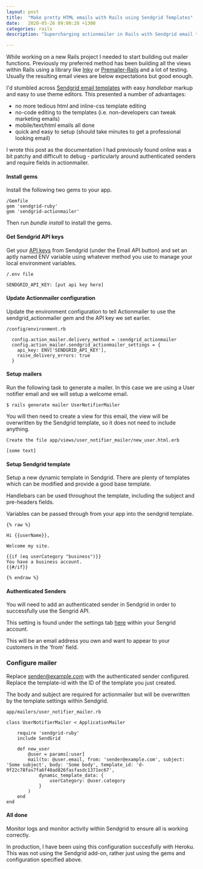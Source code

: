 ```yaml
---
layout: post
title:  "Make pretty HTML emails with Rails using Sendgrid Templates"
date:   2020-05-26 09:00:20 +1300
categories: rails
description: "Supercharging actionmailer in Rails with Sendgrid email templates. HTML and mobile friendly emails at pace."

---
```


While working on a new Rails project I needed to start building out mailer functions. Previously my preferred method has been building all the views within Rails using a library like [Inky](https://github.com/foundation/inky-rb) or [Premailer-Rails](https://github.com/fphilipe/premailer-rails) and a lot of testing. Usually the resulting email views are below expectations but good enough.

I'd stumbled across [Sendgrid email templates](https://sendgrid.com/solutions/email-marketing/email-templates/) with easy _handlebar_ markup and easy to use theme editors. This presented a number of advantages:
- no more tedious html and inline-css template editing
- no-code editing to the templates (i.e. non-developers can tweak marketing emails)
- mobile/text/html emails all done
- quick and easy to setup (should take minutes to get a professional looking email)

I wrote this post as the documentation I had previously found online was a bit patchy and difficult to debug - particularly around authenticated senders and require fields in actionmailer.


#### Install gems

Install the following two gems to your app.

~~~~
/Gemfile
gem 'sendgrid-ruby'
gem 'sendgrid-actionmailer'
~~~~

Then run _bundle install_ to install the gems.

#### Get Sendgrid API keys

Get your [API keys](https://app.sendgrid.com/settings/api_keys) from Sendgrid (under the Email API button) and set an aptly named ENV variable using whatever method you use to manage your local environment variables.

~~~~
/.env file

SENDGRID_API_KEY: [put api key here]

~~~~


#### Update Actionmailer configuration

Update the environment configuration to tell Actionmailer to use the sendgrid_actionmailer gem and the API key we set earlier.

~~~~~~~
/config/environment.rb

  config.action_mailer.delivery_method = :sendgrid_actionmailer
  config.action_mailer.sendgrid_actionmailer_settings = {
    api_key: ENV['SENDGRID_API_KEY'],
    raise_delivery_errors: true
  }

~~~~~~~

#### Setup mailers

Run the following task to generate a mailer. In this case we are using a User notifier email and we will setup a welcome email.
~~~~~~
$ rails generate mailer UserNotifierMailer
~~~~~~

You will then need to create a view for this email, the view will be overwritten by the Sendgrid template, so it does not need to include anything.

~~~~~~
Create the file app/views/user_notifier_mailer/new_user.html.erb

[some text]
~~~~~~

#### Setup Sendgrid template

Setup a new dynamic template in Sendgrid. There are plenty of templates which can be modified and provide a good base template.

Handlebars can be used throughout the template, including the subject and pre-headers fields. 

Variables can be passed through from your app into the sendgrid template.

~~~~~~
{% raw %}

Hi {{userName}},

Welcome my site.

{{if (eq userCategory "business")}}
You have a business account.
{{#/if}}

{% endraw %}
~~~~~~

#### Authenticated Senders

You will need to add an authenticated sender in Sendgrid in order to successfully use the Sengrid API.

This setting is found under the settings tab [here](https://app.sendgrid.com/settings/sender_auth) within your Sengrid account.

This will be an email address you own and want to appear to your customers in the 'from' field. 


### Configure mailer

Replace sender@example.com with the authenticated sender configured.
Replace the template-id with the ID of the template you just created.

The body and subject are required for actionmailer but will be overwritten by the template settings within Sendgrid.

~~~~~~~
app/mailers/user_notifier_mailer.rb

class UserNotifierMailer < ApplicationMailer

    require 'sendgrid-ruby'
    include SendGrid

    def new_user
        @user = params[:user]
        mail(to: @user.email, from: 'sender@example.com', subject: 'Some subject', body: 'Some body', template_id: 'd-9f22c78fas7fa6f40ad826fasfasdc1371ec67', 
            dynamic_template_data: {
                userCategory: @user.category 
            }
        )
    end
end
~~~~~~~

#### All done

Monitor logs and monitor activity within Sendgrid to ensure all is working correctly.

In production, I have been using this configuration succesfully with Heroku. This was not using the Sendgrid add-on, rather just using the gems and configuration specified above.
